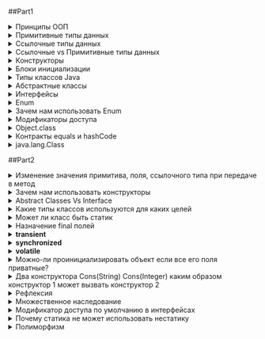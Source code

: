 ##Part1
<details><summary>Принципы ООП</summary>
<b>ООП</b> - методология программирования, при которой взаимодействия в программе осуществляются
    за счёт объектов, которые обладают своими свойствами и поведением, которые описаны
    в классах, экземплярами которых они являются<br>
    <ul>
    Для достижения этого выделяют <b>4 основных принципа ООП</b>:
        <li><b>Абстракция</b> - выделение общийх характеристик объекта</li>
        <li><b>Наследование</b> - процесс, при котором один объект может приобретать св-ва
            другого объекта
        </li>
        <li><b>Инкапсуляциия</b> - принцип, который объеденяет данные и код,
            манипулирующий ими, а так же защищающий от прямого внешнего доступа к ним
        </li>
    <li><b>Полиморрфизм</b> - механизм, при котором используется одно имя метода
        для решения различных но подобных задач<br>
        Концепция полиморфизма: "Один интерфейс множество методов"
    </li>
    </ul>
</details>

<details><summary>Примитивные типы данных</summary>
    <b>Примитивные типы данных</b> представляют собой одиночные значения, хранящиеся в памяти.
    <ul>Примитивные типы данных
        <li>Целочисленные
            <ul>
                <li><b>byte</b> - от -128 до 127, 1 байт (8 бит)</li>
                <li><b>short</b> - от -32768 до 32767, 2 байта (16 бит)</li>
                <li><b>int</b> - от -2147483648 до 2147483647, 4 байта (32 бит)</li>
                <li><b>long</b> - от -9223372036854775808 до 9223372036854775807, 8 байта (64 бит)</li>
            </ul>
        </li>
        <li>С плавающей точкой
            <ul>
                <li><b>float</b> - от 1.4е-045 до 3.4е+ОЗ8, 4 байта (32 бит)</li>
                <li><b>double</b> - от 4.9е-324 до 1.8е+308, 8 байта (64 бит)</li>
            </ul>
        </li>
        <li>Логические
            <ul>
                <li><b>boolean</b> - имеет только 2 значения <b>true</b> и <b>false</b>. 
                    1 байт, т.е. 8 бит (в массивах), 4 байта, т.е. 32 (не в массивах используется int)
                </li>
            </ul>
        </li>
        <li>Символьные
            <ul>
                <li><b>char</b> - от 0 до 65536, 2 байта (16 бит)</li>
            </ul>
        </li>
    </ul>
</details>

<details><summary>Ссылочные типы данных</summary>
    Ссылочные типы данных хранят адрес ячейки(ссылку) памяти, в которой расположен определенный объект.<br>
    Любой класс в Java — это ссылочный тип данных.
</details>

<details><summary>Ссылочные vs Примитивные типы данных</summary>
    <p>В примитивных типах данных значения передаются по значению, т.е.:<br>
    int x = 3;<br>
    int y = x;<br>
    Создается переменная <b>x</b> типа <b>int</b> и ей присваивается значение 3, дальше создается 
    переменная <b>y</b> типа <b>int</b> и ей присвается значение переменной <b>x</b>.
    В дальнейшем переменная <b>x</b> никак не влияет на <b>y</b>. Java копирует значение
    <b>х</b> (3) и помещает эту копию в <b>у</b>.
    Это передача параметра по значению. Вы не записываете одну переменную в другую.
    Значение копируется и присваивается новой переменной.</p>
    <p>В ссылочных типах данных копируется ссылка.<br>
    Object firstObject = new Object();<br>
    Object secondObject = firstObject();<br>
    после этих операций firstObject и secondObject будут ссылаться на одну и ту же ячейку памяти (бъект)
    </p>
    <p>Параметры методов так же преедаются: примитивы - копируется их хначение, ссылочные - 
    копируется их ссылка</p>
</details>

<details><summary>Конструкторы</summary>
    <b>Конструктор</b> - это метод предназанченный для инициализации экземпляра класса.
    Конструктор есть в каждом классе! Если он не объявлен явно, он будет предоставлен по умолчанию.<br>
    <ul>Особенности конструкторов:
        <li>Имя конструктора совпадает с именем его класса и начинается с большой буквы</li>
        <li>Конструктор ни чего не возвращает. void можно не указывать</li>
        <li>У констр. могут быть объявлены с каким-нибудь из модификаторов доступа
            (public, protected, private, или по умолчанию)
        </li>
        <li>Конструкторы можно перегружать</li>
    </ul>
    <ul>Типы конструкторов:
        <li><b>По умолчанию</b></li>
        <li><b>С параметрами</b></li>
        <li><b>Конструктор копирования</b> - входным параметром является объект того же класса</li>
    </ul>
    <p>С помощью конструктора мы задаем минимальное количество полей, которые должны быть проинициализированы,
    при создании объекта. Т.к. в логическом контексте поля класса делятся на:
    <ul>
        <li>Неизменяемые/стандартные (id)</li>
        <li>Те которые нужны для создания экземпляра</li>
        <li>Наполнения, которые мы в процессе будет изменять/задавать</li>
    </ul>
    </p>
</details>

<details><summary>Блоки инициализации</summary>
    <p>Предназначены для инициализации начальных значений
        <ul>бывают:
            <li><b>нестатические</b> - выполняется при каждой инициализации экземпляра класса</li>
            <li><b>статические</b> - выполняются единожды, при первой инициализации экз объекта</li>
        </ul>
    </p>
</details>

<details><summary>Типы классов Java</summary>
    <ul>Классы в Java бывают:
        <li><b>Обычные</b> - те классы, которые мы используем/создаем чаще всего</li>
        <li><b>Вложенные (Nested)</b> - классы которые определены внутри других классов, и используются для обслуживания
                своих внешних классов:
            <ul>
                <li><details><summary><b>Статические вложенные (Static nested)</b></summary>
                        <p>Используются тогда, когда нам нужна логическая связь, между внешним классом и
                            вложенным классом. Кроме этого экземпляр вложенного класса может существовать без экземпляра
                            своего внешнего класса
                        </p>
                    </details>
                </li>
                <li>
                    <b>Внутренние (Inner)</b>
                    <ul>
                        <li><details><summary><b>Внутренние (Inner)</b></summary>
                            <p>Используются тогда, когда нам нужна логическая связь, между внешним классом и
                                вложенным классом, и кроме этого, нужна жёсткая привязанность экземпляра внутреннего класса
                                к экземпляру внешнего класса</p>
                            </details>
                        </li>
                        <li><details><summary><b>Анонимные (Anonymous)</b></summary>
                                <p>
                                    <ul>Используются, если:
                                        <li>нам нужно использовать класс только один раз</li>
                                        <li>тело класса является очень коротким</li>
                                        <li>класс используется в месте его создания или сразу после него</li>
                                        <li>имя класса не важно и не облегчает понимание кода</li>
                                    </ul>
                                </p>
                            </details>
                        </li>
                        <li><b>Локальные (Local)</b> - используются только для обслуживания того блока кода, где они объявлены</li>
                    </ul>
                </li>
            </ul>
        </li>
    </ul>
    <img src="https://cdn.javarush.ru/images/article/3381c131-b7a8-48e5-948c-e84990ef12d6/800.webp"><br>
    <a href="https://habr.com/ru/post/439648/">Внутренние и вложенные классы java. Часть 1</a>
</details>

<details><summary>Абстрактные классы</summary>
    <p><b>Абстрактный класс</b> - это класс, который имеет один или более абстрактных методов
    (метод без реализации, который должны реализовать наследники этого класса).</p>
    <p>Нельзя создовать экземпляры абстрактного класса</p>
    <p>Абстрактные классы должны помечаться словом 'abstract'</p>
</details>

<details><summary>Интерфейсы</summary>
    <p><b>Интерфейс</b> — это ссылочный тип в Java. Он схож с классом. Это совокупность 
    абстрактных методов. Класс реализует интерфейс, таким образом наследуя 
    абстрактные методы интерфейса.</p>
    <p>Интерфейсы могут иметь методы с реализацией</p>
    <ul><b>может содержать:</b>
        <li>константы (неявно всегда являются модификаторами public, static и final)</li>
        <li>обычные private методы</li>    
        <li>методы по умолчанию</li>
        <li>статические методы</li>
        <li>вложенные классы</li>
    </ul>
    <ul><b>особенности:</b>
        <li>нельзя создать экземпляр интерфейса</li>
        <li>нет конструктора</li>
        <li>не может содержать поля экземпляров. Могут быть только статическими, и final</li>
        <li>может расширить множество интерфейсов</li>
        <li>Если класс не реализует хотя бы один из методов интерфейса, то этот класс
        должен быть помечен как abstract</li>
    </ul>
    
</details>

<details><summary>Enum</summary>
    <p><b>Enum (перечисление)</b> - специальный Java класс(тип), представляющий собой набор логически связанных констант</p>
    <ul>Перечисления могут определять:
        <li>конструкторы</li>
        <li>поля</li>
        <li>методы</li>
    </ul>
</details>

<details><summary>Зачем нам использовать Enum</summary>
    <ul>
        <li>Перечисления в Java являются типобезопасными и имеют собственное пространство имен. Это означает, что ваше 
            перечисление будет иметь тип, например, «Валюта» в приведенном ниже примере, и вы не можете назначать никакие 
            значения, кроме указанных в константах перечисления.
        </li>
        <li>Это ссылочный тип, такой как класс или интерфейс, и можно определить конструктор, методы и переменные внутри Enum</li>
        <li>простота синтаксиса</li>
        <li>простое использование в switch</li>
        <li>наличие встроенных методов, которые позволяют получить, имя константы, порядковый номер константы, либо массив всех значений перечисления</li>
        <li>высоко оптимизированные реализации классов / интерфейсов API Collection специально для перечислений: в EnumSet и EnumMap</li>
        <li>Безопасность значений. Мы не можем переопределить/изменить значения Enum</li>
    </ul>
</details>

<details><summary>Модификаторы доступа</summary>
    <ul>Классы:
        <li><b>public</b> - видимый(доступный) для всех в пакете и за пределами пакета</li>
        <li><b>по умолчанию</b> - без модификатора, доступен внутри пакета</li>
    </ul>
    <ul>Поле, метод, конструктор:
        <li><b>public</b> - видимый(доступный) для всех в пакете и за пределами пакета</li>
        <li><b>default</b> - доступен внутри пакета (когда не определен ни один из модификаторов)</li>
        <li><b>protected</b> - в пределах всех классов, находящихся в том же пакете, что и наш,
            в пределах всех классов-наследников нашего класса.</li>
        <li><b>private</b> - видимы только в классе, который их определяет</li>
    </ul>
    <a href="http://www.quizful.net/post/features-of-the-application-of-modifiers-in-java">Особенности применения модификаторов в Java</a>
</details>

<details><summary>Object.class</summary>
    <p><b>Object</b> - находится на вершине иерархии всех классов. Другими словами: все
    классы в Java, кроме Object, наследуются (неявно) от класса Object</p>
    <ul><b>Методы класса Object:</b>
        <li><b>hashCode()</b> - возвращает числовое представление объекта. По-умолчанию - целочисленный адрес в памяти</li>
        <li><b>equals()</b> - возвращает результат сравнения двх объектов</li>
        <li><b>toString()</b> - возвращает представление объекта в виде строки. По-умолчанию возвращает имя_класса@hashcode в 16-ричной системе</li>
        <li><b>clone()</b> - получить точную копию объекта. Не рекомендуется использовать. Чаще советуют использовать конструктор копирования.</li>
        <li><b>wait(), notify(), notifyAll()</b> - три метода из набора для многопоточности</li>
        <li><b>getClass()</b> - получить класс объекта во время выполнения. В основном используется для рефлексии</li>
    </ul>
</details>

<details><summary>Контракты equals и hashCode</summary>
    <ul><b>equals:</b>
        <li><b>Рефлексивность</b> - x.equals(x) всегда true, при x != Null</li>
        <li><b>Симметричность</b> - если x.equals(y) == true, то и y.equals(x) == true</li>
        <li><b>Транзитивность</b> - если x.equals(y) == true, а y.equals(z) == true, То и x.equals(z) == true</li>
        <li><b>Согласованность</b> - для заданных значений x и y повторный вызов x.equals(y) будет возвращать значение предыдущего вызова этого метода при условии, что поля, используемые для сравнения этих двух объектов, не изменялись между вызовами</li>
        <li><b>Сравнение null</b> - для любого заданного значения x вызов x.equals(null) должен возвращать false</li>
    </ul>    
    <ul><b>hashCode:</b>
        <li>вызов метода hashCode один и более раз над одним и тем же объектом должен возвращать одно и то же хэш-значение, при условии что поля объекта, участвующие в вычислении значения, не изменялись.</li>
        <li>вызов метода hashCode над двумя объектами должен всегда возвращать одно и то же число, если эти объекты равны (вызов метода equals для этих объектов возвращает true).</li>
        <li>вызов метода hashCode над двумя неравными между собой объектами должен возвращать разные хэш-значения</li>
    </ul>
    <a href="https://javarush.ru/groups/posts/1989-kontraktih-equals-i-hashcode-ili-kak-ono-vsje-tam">Контракты equals и hashCode или как оно всё там</a>
</details>

<details><summary>java.lang.Class</summary>
    <p>В запущенной программе Java каждому классу соответствует объект типа Class. Этот объект содержит информацию,
    необходимую для описания класса – поля, методы, реализуемые интерфейсы.</p>
    <p>Класс Class не имеет открытого конструктора – объекты этого класса создаются автоматически Java-машиной по мере загрузки классов</p>
    <ul><b>Class</b> есть у:
        <li>классов, интерфейсов, перечислений</li>
        <li>примитивов и обёрток над ними</li>
        <li>массивов</li>   
        <li>void</li>
    </ul>
    <ul><b>Методы:</b>
        <li><b>getDeclaredFields()</b> - возвращает все объявленные переменные в классе</li>
        <li><b>getDeclaredField(String fieldName)</b> - возвращает переменную по её имени. Если переменной с таким именем нет, то метод выбросит checked NoSuchFieldException.</li>
        <li><b>getFields()</b> - возвращает только public переменные</li>
        <li><b>getField(String fieldName)</b> - возвращает только public переменные. Даже если поле с таким именем есть, но оно не публичное, метод getField() бросит NoSuchFieldException</li>
        <li><b>getDeclaredMethods(), getDeclaredMethod(), getMethods(), getMethod()</b> - для методов по аналогии как с полями</li>
        <li><b>getEnclosingMethod()</b> - Если класс является локальным или анонимным, метод getEnclosingMethod() возвращает тот метод в котором этот класс был создан, иначе метод возвращает null</li>
    </ul>
    <a href="https://java-online.ru/java-lang.xhtml#class" >Пакет java.lang</a>
</details>

##Part2
<details><summary>Изменение значения примитива, поля, ссылочного типа при передаче в метод</summary>
    <p>Примитивы передаются в методы по значению, т.е. значение копируется и все операции по изменению этого значения не влияют на значение передуваемого примитива</p>
    <p>Объекты ссылочных типов передаются в метод по ссылке, по этому передоваемый объект и аргумент принимающий этот объект будут ссылаться на один и тот же
    объект в памяти, и производимые изменения с этим объектом в методе будут отражены и в передоваемом объекте</p>
</details>

<details><summary>Зачем нам использовать конструкторы</summary>
    <p>Основная цель конструктора - это правильная инициализация экземпляра класса</p>
    <p>инициализация экземпляра класса: Выделяется ячейка памяти в Heap -> Определяется и возвращается ссылка на эту ячейку -> Вызывается конструктор</p>
    <p><b>Логическое назначение конструктора, то что с помощью конструктора можно задать стандарт создания объекта (экземпляра класса), нарушая который, мы получим
    ошибку во время компиляции и не допустим к выполнению плохо сконструированный класс</b></p>
    <a href="https://www.youtube.com/watch?v=f88zS-etDWs&list=PLsQAG1V_t58AKvV5v4NVXxo68OyLdNX3j&index=21&ab_channel=KovalevskyiAcademy">Модуль 5. Урок 2. Конструкторы в Java.</a>
</details>

<details><summary>Abstract Classes Vs Interface</summary>
    <p>Абстрактные классы используют, когда требуется выделить общие абстрактные свойства будущих объектов, и какую-нибудь стандартную реализацию и поведение</p>
    <p>Интерфейсы используются когда нам надо наделить объект каким-нибудь поведением, учитывая момент, что класс может реализовать множество интерфейсов</p>
    <ul>Абстрактные классы стоит использовать:
        <li>Когда нужно поделиться кодом между тесно связанными классами</li>
        <li>Когда классы, расширяющие абстрактный класс, имеют много общих методов или полей, или требуют других мадификаторов доступа</li>
        <li>Когда надо объявить нестатические и не final поля. Это позволит определять методы, которые могут получить доступ, и изменить состояние объекта, к которому они принадлежат</li>
    </ul>
    <ul>Использование интерфейсов:
        <li>Когда несвязанные классы будут реализовывать интерфейс. Например "Comparable" и "Cloneable" реализуются многими несвязанными классами</li>
        <li>Когда надо определить поведение конкретного типа данных, но вам не важно, кто его реализует</li>
        <li>Для использования множественного наследования типа</li>
    </ul>
    <a href="https://javarush.ru/groups/posts/1985-raznica-mezhdu-abstraktnihmi-klassami-i-interfeysami" >Разница между абстрактными классами и интерфейсами</a>
</details>

<details><summary>Какие типы классов используются для каких целей</summary>
    <ul>
        <li><b>Абстрактный класс</b> - для выделения общих характеристик и стандартной реализации</li>
        <li><b>Интерфейс</b> - наделение объектов поведением</li>
        <li><b>Enum</b> - объединения набора логически связанных констант (цвета, дни недели, месяцы, статус)</li>
        <li><b>Внутренний класс</b> - для обслуживания внешнего класса</li>
        <li><b>Анонимный класс</b> - если нужен локальный класс для одноразового использования</li>
    </ul>
</details>

<details><summary>Может ли класс быть статик</summary>
    <p>Да, если это внутренний класс. Внутренний статический класс, называется <b>вложенным</b></p>
</details>

<details><summary>Назначение final полей</summary>
    <p>Используются как константы, которые инициализируются один раз и их значение нельзя изменить</p>
</details>

<details><summary><b>transient</b></summary>
    <p><b>transient</b> - используется в процессе сериализации и десериализации объектов. Указывается перед полем 
        класса, для обозначения того, что данное поле не должно быть сериализовано.<br>
        <b>Сериализация</b> - это конвертация состояния объекта в последовательность байт.<br>
        <b>Десериализация</b> - это восстонавление объекта из этих байт. 
    </p>
    <ul>Когда стоит использовать:
        <li>Поля, которые вычисляются программно</li>
        <li>Поля с приватной информацией (пароли) </li>
        <li>Поля, классы которых, не реализуют интерфейс Serializable (логгеры, потоки ввода-вывода, объекты, которые хранят соединения с базой данных и прочие служебные классы)</li>
        <li>Поля с информацией не являющейся частью информации о состоянии объекта (для дебага или для выполнения какой то служебной функции, которые не несут информации о состоянии объекта)</li>
    </ul>
    <a href="https://javarush.ru/groups/posts/2898-chto-skrihvaet-modifikator-transient-v-java" >Что скрывает модификатор transient в Java</a>
</details>

<details><summary><b>synchronized</b></summary>
    <p><b>synchronized</b> - это ключевое слово, которое позволяет заблокировать доступ к методу или части кода, если его уже использует другой поток.
       Применяется для метода и для блока кода.
    </p>
</details>

<details><summary><b>volatile</b></summary>
    <p>Ключевое слово <b>volatile</b> указывается для поля, чтобы указать компилятору, что все операции присвоения и чтения из неё должны быть атомарными</p>
    <a href="https://javarush.ru/groups/posts/1998-upravlenie-potokami-metodih-volatile-i-yield">Управление потоками. Ключевое слово volatile и метод yield()</a>
</details>

<details><summary>Можно-ли проинициализировать объект если все его поля приватные?</summary>
    Да
</details>

<details><summary>Два конструктора Cons(String) Cons(Integer) каким образом конструктор 1 может вызвать конструктор 2</summary>
    Const(String){
        this(666)
    }
</details>

<details><summary>Рефлекcия</summary>
    <p><b>Рефлексия</b> - это механизм исследования данных о программе во время её выполнения. Рефлексия позволяет 
    исследовать информацию о полях, методах и конструкторах классов</p>
    <ul>С помощью рефлексии можно:
        <li>Узнать/определить класс объекта</li>
        <li>Получить информацию о модификаторах класса, полях, методах, константах, конструкторах и суперклассах</li>
        <li>Выяснить, какие методы принадлежат реализуемому интерфейсу/интерфейсам</li>
        <li>Создать экземпляр класса, причем имя класса неизвестно до момента выполнения программы</li>
        <li>Получить и установить значение поля объекта по имени</li>
        <li>Вызвать метод объекта по имени</li>
    </ul>
    <a href="https://javarush.ru/groups/posts/513-reflection-api-refleksija-temnaja-storona-java" >Reflection API. Рефлексия. Темная сторона Java</a>
</details>

<details><summary>Множественное наследование</summary>
    <p>Java не поддерживает множественное наследование. Если класс будет наследоваться от нескольких классов, у которых
    есть одинаковый метод с различной реализацией, класс потомок не будет знать какую из реализаций выбрать</p>
    <p><b>Ромбовидное наследование:</b></p>
    <img src="https://cdn.javarush.ru/images/article/a1a82157-5a52-48ab-96f9-8fad0891f520/512.webp">
</details>

<details><summary>Модификатор доступа по умолчанию в интерфейсах</summary>
    <p>Модификатором доступа <b>default</b> в интерфейсах помечаются методы, имеющие реализацию. Так же такой метод будет доступен в классе, который
    его реализует этот интерфейс. Так же класс не обязан переопределять этот метод, тем самым не ломается программа, которая до этого использовала
    этот метод, после добавления в него метода по умолчанию</p>
</details>

<details><summary>Почему статика не может использовать нестатику</summary>
    <p>Нестатические методы\поля - методы\поля экземпляра класса<br>
        Статические методы\поля - методы\поля самого класса<br>
        Статический метод, не имея в распоряжении экземпляра класса, не может вызывать нестатический метод\поле непонятно кого<br>
        Статические поля инициализируются во время загрузки класса, а нестатические во время создания экземпляра класса</p>
</details>

<details><summary>Полиморфизм</summary>
    <h4>Статический полиморфизм</h4>
    <p>Достигается за счет перегрузки методов. Перегрузка метода означает, что в классе есть несколько методов, имеющих одинаковое имя, 
    но разные типы/порядок/количество параметров. Во время компиляции Java знает, какой метод вызывать, проверяя сигнатуры метода.
    Это называется <b>полиморфизмом времени компиляции</b> или <b>статическим связыванием</b> </p>
    <h4>Динамический полиморфизм</h4>
    <p>Это механизм, с помощью которого можно определить несколько методов с одинаковыми именами и сигнатурами в суперклассе и подклассе. 
    Вызов переопределенного метода разрешается во время выполнения.</p>
</details>